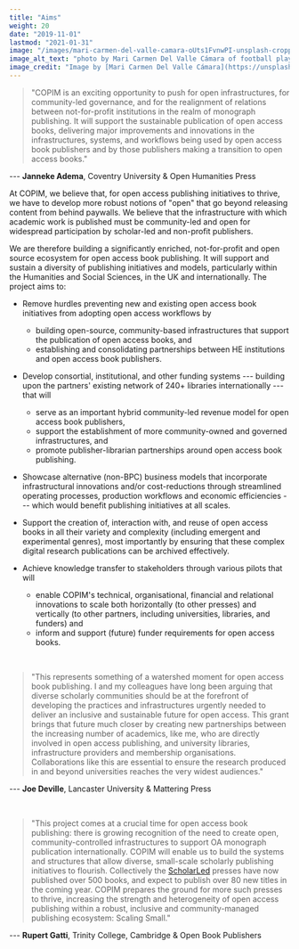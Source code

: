 ```yaml
---
title: "Aims"
weight: 20
date: "2019-11-01"
lastmod: "2021-01-31"
image: "/images/mari-carmen-del-valle-camara-oUts1FvnwPI-unsplash-cropped.jpg"
image_alt_text: "photo by Mari Carmen Del Valle Cámara of football players silhouetted against an orange sunset"
image_credit: "Image by [Mari Carmen Del Valle Cámara](https://unsplash.com/photos/oUts1FvnwPI) on Unsplash."
---
```



> "COPIM is an exciting opportunity to push for open infrastructures, for community-led governance, and for the realignment of relations between not-for-profit institutions in the realm of monograph publishing. It will support the sustainable publication of open access books, delivering major improvements and innovations in the infrastructures, systems, and workflows being used by open access book publishers and by those publishers making a transition to open access books."

--- **Janneke Adema**, Coventry University & Open Humanities Press  


At COPIM, we believe that, for open access publishing initiatives to thrive, we have to develop more robust notions of "open" that go beyond releasing content from behind paywalls. We believe that the infrastructure with which academic work is published must be community-led and open for widespread participation by scholar-led and
non-profit publishers.  

We are therefore building a significantly enriched, not-for-profit and open source ecosystem for open access book publishing. It will support and sustain a diversity of publishing initiatives and models, particularly within the Humanities and Social Sciences, in the UK and internationally. The project aims to:

* Remove hurdles preventing new and existing open access book initiatives from adopting open access workflows by

  * building open-source, community-based infrastructures that support the publication of open access books, and
  * establishing and consolidating partnerships between HE institutions and open access book publishers.

* Develop consortial, institutional, and other funding systems --- building upon the partners' existing network of 240+ libraries internationally --- that will

  * serve as an important hybrid community-led revenue model for open access book publishers,
  * support the establishment of more community-owned and governed infrastructures, and
  * promote publisher-librarian partnerships around open access book publishing.

* Showcase alternative (non-BPC) business models that incorporate infrastructural innovations and/or cost-reductions through streamlined operating processes, production workflows and economic efficiencies --- which would benefit publishing initiatives at all scales.
* Support the creation of, interaction with, and reuse of open access books in all their variety and complexity (including emergent and experimental genres), most importantly by ensuring that these complex digital research publications can be archived effectively.
* Achieve knowledge transfer to stakeholders through various pilots that will

  * enable COPIM's technical, organisational, financial and relational innovations to scale both horizontally (to other presses) and vertically (to other partners, including universities, libraries, and funders) and
  * inform and support (future) funder requirements for open access books.  


   &nbsp;

> "This represents something of a watershed moment for open access book publishing. I and my colleagues have long been arguing that diverse scholarly communities should be at the forefront of developing the practices and infrastructures urgently needed to deliver an inclusive and sustainable future for open access. This grant brings that future much closer by creating new partnerships between the increasing number of academics, like me, who are directly involved in open access publishing, and university libraries, infrastructure providers and membership organisations. Collaborations like this are essential to ensure the research produced in and beyond universities reaches the very widest audiences."

--- **Joe Deville**, Lancaster University & Mattering Press  


  &nbsp;  

> "This project comes at a crucial time for open access book publishing: there is growing recognition of the need to create open, community-controlled infrastructures to support OA monograph publication internationally. COPIM will enable us to build the systems and structures that allow diverse, small-scale scholarly publishing initiatives to flourish. Collectively the [ScholarLed](https://scholarled.org/) presses have now published over 500 books, and expect to publish over 80 new titles in the coming year. COPIM prepares the ground for more such presses to thrive, increasing the strength and heterogeneity of open access publishing within a robust, inclusive and community-managed publishing ecosystem: Scaling Small."

--- **Rupert Gatti**, Trinity College, Cambridge & Open Book Publishers   


  &nbsp;  
